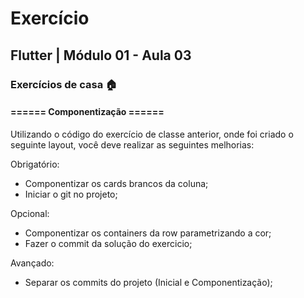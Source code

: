 # Exercício
## Flutter | Módulo 01 - Aula 03
### Exercícios de casa 🏠

#### ====== Componentização ======
Utilizando o código do exercício de classe anterior, onde foi criado o seguinte layout, você deve realizar as seguintes melhorias:

Obrigatório:
- Componentizar os cards brancos da coluna;
- Iniciar o git no projeto;

Opcional:
- Componentizar os containers da row parametrizando a cor;
- Fazer o commit da solução do exercicio;

Avançado:
- Separar os commits do projeto (Inicial e Componentização);
